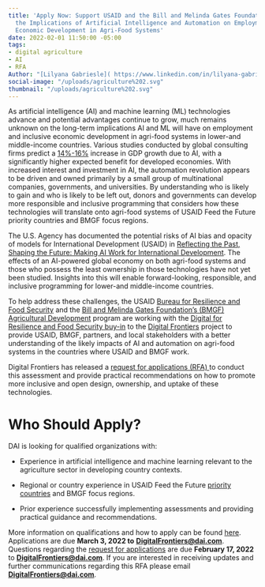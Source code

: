 ```yaml
---
title: 'Apply Now: Support USAID and the Bill and Melinda Gates Foundation to Assess
  the Implications of Artificial Intelligence and Automation on Employment and Inclusive
  Economic Development in Agri-Food Systems'
date: 2022-02-01 11:50:00 -05:00
tags:
- digital agriculture
- AI
- RFA
Author: "[Lilyana Gabriesle]( https://www.linkedin.com/in/lilyana-gabrielse-8bb40b1bb/)"
social-image: "/uploads/agriculture%202.svg"
thumbnail: "/uploads/agriculture%202.svg"
---
```


As artificial intelligence (AI) and machine learning (ML) technologies advance and potential advantages continue to grow, much remains unknown on the long-term implications AI and ML will have on employment and inclusive economic development in agri-food systems in lower-and middle-income countries. Various studies conducted by global consulting firms predict a [14%-16%](https://www.mckinsey.com/featured-insights/artificial-intelligence/notes-from-the-AI-frontier-modeling-the-impact-of-ai-on-the-world-economy) increase in GDP growth due to AI, with a significantly higher expected benefit for developed economies. With increased interest and investment in AI, the automation revolution appears to be driven and owned primarily by a small group of multinational companies, governments, and universities. By understanding who is likely to gain and who is likely to be left out, donors and governments can develop more responsible and inclusive programming that considers how these technologies will translate onto agri-food systems of USAID Feed the Future priority countries and BMGF focus regions.

<!--more-->

The U.S. Agency has documented the potential risks of AI bias and opacity of models for International Development (USAID) in [Reflecting the Past, Shaping the Future: Making AI Work for International Development](https://www.usaid.gov/digital-development/machine-learning/AI-ML-in-development/summary). The effects of an AI-powered global economy on both agri-food systems and those who possess the least ownership in those technologies have not yet been studied. Insights into this will enable forward-looking, responsible, and inclusive programming for lower-and middle-income countries.

To help address these challenges, the USAID [Bureau for Resilience and Food Security](https://www.usaid.gov/who-we-are/organization/bureaus/bureau-resilience-and-food-security) and the [Bill and Melinda Gates Foundation’s (BMGF) Agricultural Development](https://www.gatesfoundation.org/our-work/programs/global-growth-and-opportunity/agricultural-development) program are working with the [Digital for Resilience and Food Security buy-in](https://agrilinks.org/activities/digital-frontiers-digital-resilience-and-food-security) to the [Digital Frontiers](https://www.dai.com/our-work/projects/worldwide-digital-frontiers-df) project to provide USAID, BMGF, partners, and local stakeholders with a better understanding of the likely impacts of AI and automation on agri-food systems in the countries where USAID and BMGF work.

Digital Frontiers has released a [request for applications (RFA) ](https://drive.google.com/file/d/1WdY-OrwioKexu2201-zgQ8-8Cnqmj4ct/view?usp=sharing)to conduct this assessment and provide practical recommendations on how to promote more inclusive and open design, ownership, and uptake of these technologies.

# **Who Should Apply?**

DAI is looking for qualified organizations with:

* Experience in artificial intelligence and machine learning relevant to the agriculture sector in developing country contexts.

* Regional or country experience in USAID Feed the Future [priority countries](https://www.usaid.gov/what-we-do/agriculture-and-food-security/increasing-food-security-through-feed-future) and BMGF focus regions.

* Prior experience successfully implementing assessments and providing practical guidance and recommendations.

More information on qualifications and how to apply can be found [here](https://drive.google.com/file/d/1WdY-OrwioKexu2201-zgQ8-8Cnqmj4ct/view?usp=sharing). Applications are due **March 3, 2022 to** **[DigitalFrontiers@dai.com](mailto:DigitalFrontiers@dai.com)**. Questions regarding the [request for applications](https://drive.google.com/file/d/1WdY-OrwioKexu2201-zgQ8-8Cnqmj4ct/view?usp=sharing) are due **February 17, 2022** to **[DigitalFrontiers@dai.com](mailto:DigitalFrontiers@dai.com)**. If you are interested in receiving updates and further communications regarding this RFA please email **[DigitalFrontiers@dai.com](mailto:DigitalFrontiers@dai.com)**.